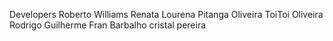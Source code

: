 Developers
Roberto Williams
Renata Lourena
Pitanga Oliveira
ToiToi Oliveira
Rodrigo Guilherme
Fran Barbalho
cristal pereira